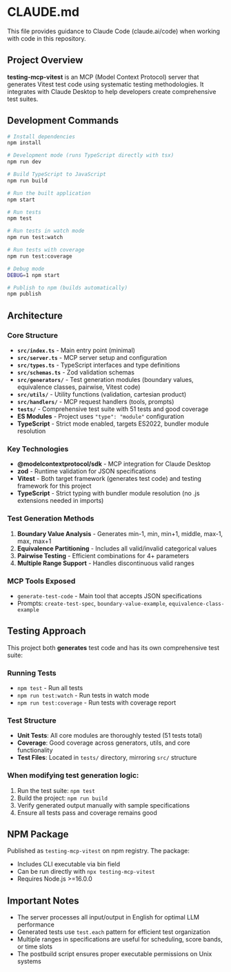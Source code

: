 # CLAUDE.md

This file provides guidance to Claude Code (claude.ai/code) when working with code in this repository.

## Project Overview

**testing-mcp-vitest** is an MCP (Model Context Protocol) server that generates Vitest test code using systematic testing methodologies. It integrates with Claude Desktop to help developers create comprehensive test suites.

## Development Commands

```bash
# Install dependencies
npm install

# Development mode (runs TypeScript directly with tsx)
npm run dev

# Build TypeScript to JavaScript
npm run build

# Run the built application
npm start

# Run tests
npm test

# Run tests in watch mode
npm run test:watch

# Run tests with coverage
npm run test:coverage

# Debug mode
DEBUG=1 npm start

# Publish to npm (builds automatically)
npm publish
```

## Architecture

### Core Structure
- **`src/index.ts`** - Main entry point (minimal)
- **`src/server.ts`** - MCP server setup and configuration
- **`src/types.ts`** - TypeScript interfaces and type definitions
- **`src/schemas.ts`** - Zod validation schemas
- **`src/generators/`** - Test generation modules (boundary values, equivalence classes, pairwise, Vitest code)
- **`src/utils/`** - Utility functions (validation, cartesian product)
- **`src/handlers/`** - MCP request handlers (tools, prompts)
- **`tests/`** - Comprehensive test suite with 51 tests and good coverage
- **ES Modules** - Project uses `"type": "module"` configuration
- **TypeScript** - Strict mode enabled, targets ES2022, bundler module resolution

### Key Technologies
- **@modelcontextprotocol/sdk** - MCP integration for Claude Desktop
- **zod** - Runtime validation for JSON specifications
- **Vitest** - Both target framework (generates test code) and testing framework for this project
- **TypeScript** - Strict typing with bundler module resolution (no .js extensions needed in imports)

### Test Generation Methods
1. **Boundary Value Analysis** - Generates min-1, min, min+1, middle, max-1, max, max+1
2. **Equivalence Partitioning** - Includes all valid/invalid categorical values
3. **Pairwise Testing** - Efficient combinations for 4+ parameters
4. **Multiple Range Support** - Handles discontinuous valid ranges

### MCP Tools Exposed
- `generate-test-code` - Main tool that accepts JSON specifications
- Prompts: `create-test-spec`, `boundary-value-example`, `equivalence-class-example`

## Testing Approach

This project both **generates** test code and has its own comprehensive test suite:

### Running Tests
- `npm test` - Run all tests
- `npm run test:watch` - Run tests in watch mode
- `npm run test:coverage` - Run tests with coverage report

### Test Structure
- **Unit Tests**: All core modules are thoroughly tested (51 tests total)
- **Coverage**: Good coverage across generators, utils, and core functionality
- **Test Files**: Located in `tests/` directory, mirroring `src/` structure

### When modifying test generation logic:
1. Run the test suite: `npm test`
2. Build the project: `npm run build`
3. Verify generated output manually with sample specifications
4. Ensure all tests pass and coverage remains good

## NPM Package

Published as `testing-mcp-vitest` on npm registry. The package:
- Includes CLI executable via bin field
- Can be run directly with `npx testing-mcp-vitest`
- Requires Node.js >=16.0.0

## Important Notes

- The server processes all input/output in English for optimal LLM performance
- Generated tests use `test.each` pattern for efficient test organization
- Multiple ranges in specifications are useful for scheduling, score bands, or time slots
- The postbuild script ensures proper executable permissions on Unix systems
